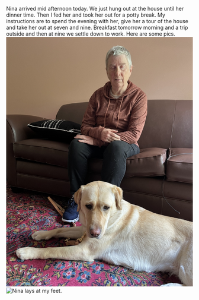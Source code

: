 Nina arrived mid afternoon today. We just hung out at the house until her dinner time. Then I fed her and took her out for a potty break. My instructions are to spend the evening with her, give her a tour of the house and take her out at seven and nine. Breakfast tomorrow morning and a trip outside and then at nine we settle down to work. Here are some pics.
![Nina lays at my feet.](/_images/nina-pic1.jpg)
![Nina lays at my feet.](/_images/nina-ic2.jpg)
